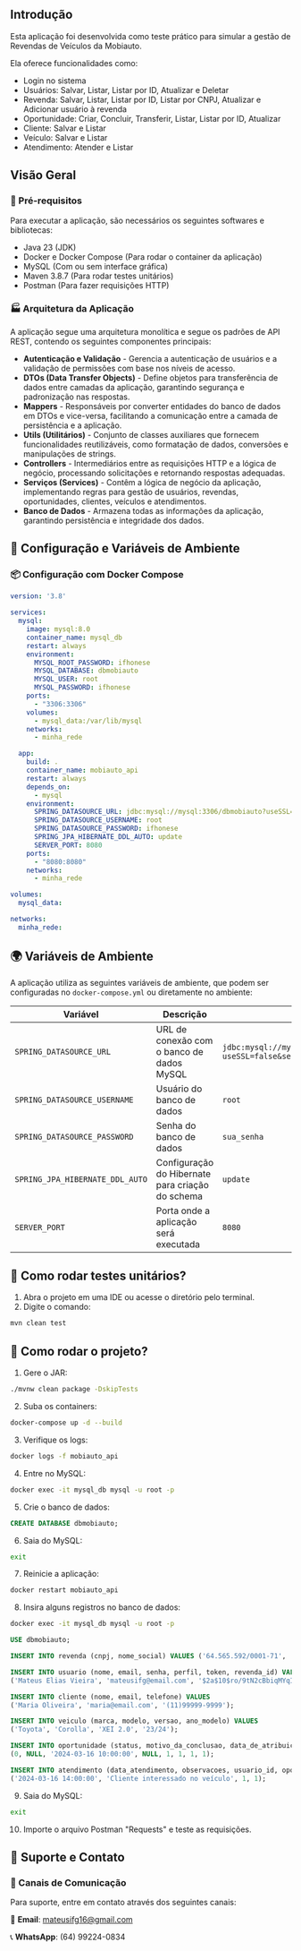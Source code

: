 ## Introdução

Esta aplicação foi desenvolvida como teste prático para simular a gestão de Revendas de Veículos da Mobiauto.

Ela oferece funcionalidades como:
- Login no sistema
- Usuários: Salvar, Listar, Listar por ID, Atualizar e Deletar
- Revenda: Salvar, Listar, Listar por ID, Listar por CNPJ, Atualizar e Adicionar usuário à revenda
- Oportunidade: Criar, Concluir, Transferir, Listar, Listar por ID, Atualizar
- Cliente: Salvar e Listar
- Veículo: Salvar e Listar
- Atendimento: Atender e Listar

## Visão Geral

### 📝 Pré-requisitos

Para executar a aplicação, são necessários os seguintes softwares e bibliotecas:

- Java 23 (JDK)
- Docker e Docker Compose (Para rodar o container da aplicação)
- MySQL (Com ou sem interface gráfica)
- Maven 3.8.7 (Para rodar testes unitários)
- Postman (Para fazer requisições HTTP)

### 🏭 Arquitetura da Aplicação

A aplicação segue uma arquitetura monolítica e segue os padrões de API REST, contendo os seguintes componentes principais:
- **Autenticação e Validação** - Gerencia a autenticação de usuários e a validação de permissões com base nos níveis de acesso.
- **DTOs (Data Transfer Objects)** - Define objetos para transferência de dados entre camadas da aplicação, garantindo segurança e padronização nas respostas.
- **Mappers** - Responsáveis por converter entidades do banco de dados em DTOs e vice-versa, facilitando a comunicação entre a camada de persistência e a aplicação.
- **Utils (Utilitários)** - Conjunto de classes auxiliares que fornecem funcionalidades reutilizáveis, como formatação de dados, conversões e manipulações de strings.
- **Controllers** - Intermediários entre as requisições HTTP e a lógica de negócio, processando solicitações e retornando respostas adequadas.
- **Serviços (Services)** - Contêm a lógica de negócio da aplicação, implementando regras para gestão de usuários, revendas, oportunidades, clientes, veículos e atendimentos.
- **Banco de Dados** - Armazena todas as informações da aplicação, garantindo persistência e integridade dos dados.

## 📆 Configuração e Variáveis de Ambiente

### 📦 Configuração com Docker Compose

```yaml
version: '3.8'

services:
  mysql:
    image: mysql:8.0
    container_name: mysql_db
    restart: always
    environment:
      MYSQL_ROOT_PASSWORD: ifhonese
      MYSQL_DATABASE: dbmobiauto
      MYSQL_USER: root
      MYSQL_PASSWORD: ifhonese
    ports:
      - "3306:3306"
    volumes:
      - mysql_data:/var/lib/mysql
    networks:
      - minha_rede

  app:
    build: .
    container_name: mobiauto_api
    restart: always
    depends_on:
      - mysql
    environment:
      SPRING_DATASOURCE_URL: jdbc:mysql://mysql:3306/dbmobiauto?useSSL=false&serverTimezone=America/Sao_Paulo
      SPRING_DATASOURCE_USERNAME: root
      SPRING_DATASOURCE_PASSWORD: ifhonese
      SPRING_JPA_HIBERNATE_DDL_AUTO: update
      SERVER_PORT: 8080
    ports:
      - "8080:8080"
    networks:
      - minha_rede

volumes:
  mysql_data:

networks:
  minha_rede:
```

## 🌍 Variáveis de Ambiente

A aplicação utiliza as seguintes variáveis de ambiente, que podem ser configuradas no `docker-compose.yml` ou diretamente no ambiente:

| Variável                  | Descrição                                                  | Valor Padrão                  |
|---------------------------|----------------------------------------------------------|--------------------------------|
| `SPRING_DATASOURCE_URL`   | URL de conexão com o banco de dados MySQL               | `jdbc:mysql://mysql:3306/dbmobiauto?useSSL=false&serverTimezone=America/Sao_Paulo` |
| `SPRING_DATASOURCE_USERNAME` | Usuário do banco de dados                            | `root`                         |
| `SPRING_DATASOURCE_PASSWORD` | Senha do banco de dados                             | `sua_senha`                    |
| `SPRING_JPA_HIBERNATE_DDL_AUTO` | Configuração do Hibernate para criação do schema | `update`                        |
| `SERVER_PORT`             | Porta onde a aplicação será executada                   | `8080`                          |

## 💪 Como rodar testes unitários?

1. Abra o projeto em uma IDE ou acesse o diretório pelo terminal.
2. Digite o comando:

```sh
mvn clean test
```

## 💪 Como rodar o projeto?

1. Gere o JAR:

```sh
./mvnw clean package -DskipTests
```

2. Suba os containers:

```sh
docker-compose up -d --build
```

3. Verifique os logs:

```sh
docker logs -f mobiauto_api
```

4. Entre no MySQL:

```sh
docker exec -it mysql_db mysql -u root -p
```

5. Crie o banco de dados:

```sql
CREATE DATABASE dbmobiauto;
```

6. Saia do MySQL:

```sh
exit
```

7. Reinicie a aplicação:

```sh
docker restart mobiauto_api
```

8. Insira alguns registros no banco de dados:
```sh
docker exec -it mysql_db mysql -u root -p
```
```sql
USE dbmobiauto;

INSERT INTO revenda (cnpj, nome_social) VALUES ('64.565.592/0001-71', 'Revenda XYZ');

INSERT INTO usuario (nome, email, senha, perfil, token, revenda_id) VALUES
('Mateus Elias Vieira', 'mateusifg@email.com', '$2a$10$ro/9tN2cBbiqMYqI61H0OO5HBMkI9.So27F48Slyuc6PbWlNgDSS2', 0, 'token123', 1);

INSERT INTO cliente (nome, email, telefone) VALUES
('Maria Oliveira', 'maria@email.com', '(11)99999-9999');

INSERT INTO veiculo (marca, modelo, versao, ano_modelo) VALUES
('Toyota', 'Corolla', 'XEI 2.0', '23/24');

INSERT INTO oportunidade (status, motivo_da_conclusao, data_de_atribuicao, data_de_conclusao, revenda_id, cliente_id, veiculo_id, usuario_id) VALUES
(0, NULL, '2024-03-16 10:00:00', NULL, 1, 1, 1, 1);

INSERT INTO atendimento (data_atendimento, observacoes, usuario_id, oportunidade_id) VALUES
('2024-03-16 14:00:00', 'Cliente interessado no veículo', 1, 1);
```

9. Saia do MySQL:

```sh
exit
```

10. Importe o arquivo Postman "Requests" e teste as requisições.

## 📢 Suporte e Contato

### 💌 Canais de Comunicação

Para suporte, entre em contato através dos seguintes canais:

📧 **Email**: mateusifg16@gmail.com

📞 **WhatsApp**: (64) 99224-0834
